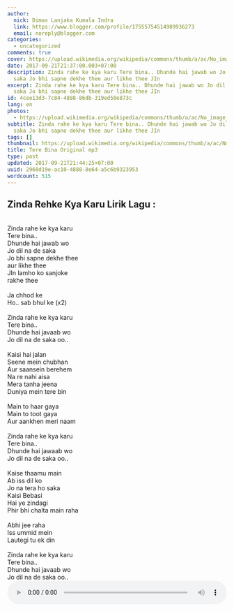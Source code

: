 ```yaml
---
author:
  nick: Dimas Lanjaka Kumala Indra
  link: https://www.blogger.com/profile/17555754514989936273
  email: noreply@blogger.com
categories:
  - uncategorized
comments: true
cover: https://upload.wikimedia.org/wikipedia/commons/thumb/a/ac/No_image_available.svg/2048px-No_image_available.svg.png
date: 2017-09-21T21:37:00.003+07:00
description: Zinda rahe ke kya karu Tere bina.. Dhunde hai jawab wo Jo dil na de
  saka Jo bhi sapne dekhe thee aur likhe thee JIn
excerpt: Zinda rahe ke kya karu Tere bina.. Dhunde hai jawab wo Jo dil na de
  saka Jo bhi sapne dekhe thee aur likhe thee JIn
id: 4cee13d3-7c84-4888-86db-319ed50e873c
lang: en
photos:
  - https://upload.wikimedia.org/wikipedia/commons/thumb/a/ac/No_image_available.svg/2048px-No_image_available.svg.png
subtitle: Zinda rahe ke kya karu Tere bina.. Dhunde hai jawab wo Jo dil na de
  saka Jo bhi sapne dekhe thee aur likhe thee JIn
tags: []
thumbnail: https://upload.wikimedia.org/wikipedia/commons/thumb/a/ac/No_image_available.svg/2048px-No_image_available.svg.png
title: Tere Bina Original mp3
type: post
updated: 2017-09-21T21:44:25+07:00
uuid: 2960d19e-ac10-4888-8e64-a5c6b9323953
wordcount: 515
---
```


<h2>    Zinda Rehke Kya Karu Lirik Lagu : </h2><br><div>Zinda rahe ke kya karu     <br>Tere bina..     <br>Dhunde hai jawab wo     <br>Jo dil na de saka     <br>Jo bhi sapne dekhe thee     <br>aur likhe thee     <br>JIn lamho ko sanjoke     <br>rakhe thee     <br><br>Ja chhod ke     <br>Ho.. sab bhul ke (x2)     <br><br>Zinda rahe ke kya karu     <br>Tere bina..     <br>Dhunde hai javaab wo     <br>Jo dil na de saka oo..     <br><br>Kaisi hai jalan     <br>Seene mein chubhan     <br>Aur saansein berehem     <br>Na re nahi aisa     <br>Mera tanha jeena     <br>Duniya mein tere bin     <br><br>Main to haar gaya     <br>Main to toot gaya     <br>Aur aankhen meri naam     <br><br>Zinda rahe ke kya karu     <br>Tere bina..     <br>Dhunde hai jawaab wo     <br>Jo dil na de saka oo..     <br><br>Kaise thaamu main     <br>Ab iss dil ko     <br>Jo na tera ho saka     <br>Kaisi Bebasi     <br>Hai ye zindagi     <br>Phir bhi chalta main raha     <br><br>Abhi jee raha     <br>Iss ummid mein     <br>Lautegi tu ek din     <br><br>Zinda rahe ke kya karu     <br>Tere bina..     <br>Dhunde hai javaab wo     <br>Jo dil na de saka oo.. </div><div class="container"><audio autoplay="" controls="" loop="" preload="metadata" style="width: 100%;align:center;text-align:center"> <source src="https://www.webmanajemen.com/terebina.mp3" type="audio/mpeg"> Your browser does not support the audio element. </audio></div>